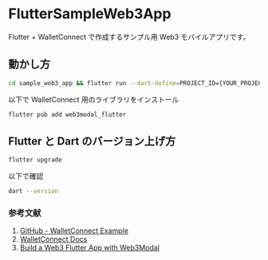 # FlutterSampleWeb3App

Flutter + WalletConnect で作成するサンプル用 Web3 モバイルアプリです。

## 動かし方

```bash
cd sample_web3_app && flutter run --dart-define=PROJECT_ID={YOUR_PROJECT_ID}
```

以下で WalletConnect 用のライブラリをインストール

```bash
flutter pub add web3modal_flutter
```

## Flutter と Dart のバージョン上げ方

```bash
flutter upgrade
```

以下で確認

```bash
dart --version
```

### 参考文献

1. [GitHub - WalletConnect Example](https://github.com/WalletConnect/Web3ModalFlutter/tree/master/example)
2. [WalletConnect Docs](https://docs.walletconnect.com/web3modal/flutter/installation?platform=ios)
3. [Build a Web3 Flutter App with Web3Modal](https://www.youtube.com/watch?v=v_M2buHCpc4&t=16s)
